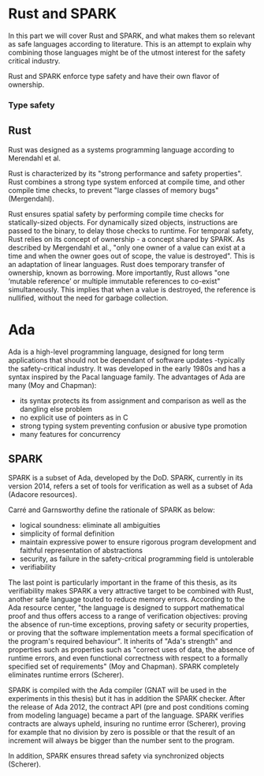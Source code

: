 # Rust and SPARK

In this part we will cover Rust and SPARK, and what makes them so relevant as safe languages according to literature. This is an attempt to explain why combining those languages might be of the utmost interest for the safety critical industry.

Rust and SPARK enforce type safety and have their own flavor of ownership.
### Type safety


## Rust

Rust was designed as a systems programming language according to Merendahl et al.

Rust is characterized by its "strong performance and safety properties". Rust combines a strong type system enforced at compile time, and other compile time checks, to prevent "large classes of memory bugs" (Mergendahl).

Rust ensures spatial safety by performing compile time checks for statically-sized objects. For dynamically sized objects, instructions are passed to the binary, to delay those checks to runtime.
For temporal safety, Rust relies on its concept of ownership - a concept shared by SPARK. As described by Mergendahl et al., "only one owner of a value can exist at a time and when the owner goes out of scope, the value is destroyed". This is an adaptation of linear languages. Rust does temporary transfer of ownership, known as borrowing. More importantly, Rust allows "one ‘mutable reference’ or multiple immutable references to co-exist" simultaneously. This implies that when a value is destroyed, the reference is nullified, without the need for garbage collection. 

# Ada

Ada is a high-level programming language, designed for long term applications that should not be dependant of software updates -typically the safety-critical industry. It was developed in the early 1980s and has a syntax inspired by the Pacal language family.
The advantages of Ada are many (Moy and Chapman):
- its syntax protects its from assignment and comparison as well as the dangling else problem
- no explicit use of pointers as in C
- strong typing system preventing confusion or abusive type promotion
- many features for concurrency

## SPARK
SPARK is a subset of Ada, developed by the DoD.
SPARK, currently in its version 2014, refers a set of tools for verification as well as a subset of Ada (Adacore resources).
 
Carré and Garnsworthy define the rationale of SPARK as below:
- logical soundness: eliminate all ambiguities
- simplicity of formal definition
- maintain expressive power to ensure rigorous program development and faithful representation of abstractions
- security, as failure in the safety-critical programming field is untolerable
- verifiability

The last point is particularly important in the frame of this thesis, as its verifiability makes SPARK a very attractive target to be combined with Rust, another safe language touted to reduce memory errors. According to the Ada resource center, "the language is designed to support mathematical proof and thus offers access to a range of verification objectives: proving the absence of run-time exceptions, proving safety or security properties, or proving that the software implementation meets a formal specification of the program's required behaviour". It inherits of "Ada's strength" and properties such as properties
such as "correct uses of data, the absence of runtime errors, and even functional correctness with respect to a formally specified set of requirements" (Moy and Chapman). SPARK completely eliminates runtime errors (Scherer).

SPARK is compiled with the Ada compiler (GNAT will be used in the experiments in this thesis) but it has in addition the SPARK checker. After the release of Ada 2012, the contract API (pre and post conditions coming from modeling language) became a part of the language. SPARK verifies contracts are always upheld, insuring no runtime error (Scherer), proving for example that no division by zero is possible or that the result of an increment will always be bigger than the number sent to the program.

In addition, SPARK ensures thread safety via synchronized objects (Scherer).